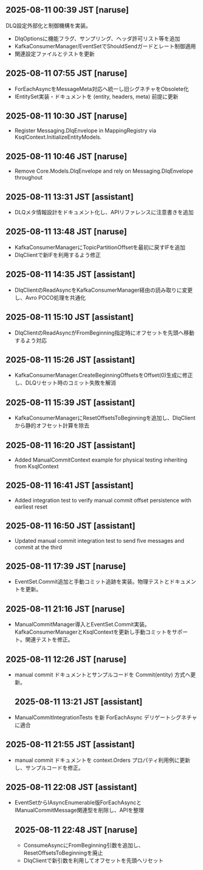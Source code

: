 ## 2025-08-11 00:39 JST [naruse]
DLQ設定外部化と制御機構を実装。
- DlqOptionsに機能フラグ、サンプリング、ヘッダ許可リスト等を追加
- KafkaConsumerManager/EventSetでShouldSendガードとレート制御適用
- 関連設定ファイルとテストを更新

## 2025-08-11 07:55 JST [naruse]
- ForEachAsyncをMessageMeta対応へ統一し旧シグネチャをObsolete化
- IEntitySet実装・ドキュメントを (entity, headers, meta) 前提に更新

## 2025-08-11 10:30 JST [naruse]
- Register Messaging.DlqEnvelope in MappingRegistry via KsqlContext.InitializeEntityModels.
## 2025-08-11 10:46 JST [naruse]
- Remove Core.Models.DlqEnvelope and rely on Messaging.DlqEnvelope throughout
## 2025-08-11 13:31 JST [assistant]
- DLQメタ情報設計をドキュメント化し、APIリファレンスに注意書きを追加
## 2025-08-11 13:48 JST [naruse]
- KafkaConsumerManagerにTopicPartitionOffsetを最初に戻すIFを追加
- DlqClientで新IFを利用するよう修正
## 2025-08-11 14:35 JST [assistant]
- DlqClientのReadAsyncをKafkaConsumerManager経由の読み取りに変更し、Avro POCO処理を共通化
## 2025-08-11 15:10 JST [assistant]
- DlqClientのReadAsyncがFromBeginning指定時にオフセットを先頭へ移動するよう対応
## 2025-08-11 15:26 JST [assistant]
- KafkaConsumerManager.CreateBeginningOffsetsをOffset(0)生成に修正し、DLQリセット時のコミット失敗を解消
## 2025-08-11 15:39 JST [assistant]
- KafkaConsumerManagerにResetOffsetsToBeginning<TPOCO>を追加し、DlqClientから静的オフセット計算を除去
## 2025-08-11 16:20 JST [assistant]
- Added ManualCommitContext example for physical testing inheriting from KsqlContext
## 2025-08-11 16:41 JST [assistant]
- Added integration test to verify manual commit offset persistence with earliest reset
## 2025-08-11 16:50 JST [assistant]
- Updated manual commit integration test to send five messages and commit at the third
## 2025-08-11 17:39 JST [naruse]
- EventSet<T>.Commit追加と手動コミット追跡を実装。物理テストとドキュメントを更新。

## 2025-08-11 21:16 JST [naruse]
- ManualCommitManager導入とEventSet.Commit実装。KafkaConsumerManagerとKsqlContextを更新し手動コミットをサポート。関連テストを修正。

## 2025-08-11 12:26 JST [naruse]
- manual commit ドキュメントとサンプルコードを Commit(entity) 方式へ更新。

  ## 2025-08-11 13:21 JST [assistant]
- ManualCommitIntegrationTests を新 ForEachAsync デリゲートシグネチャに適合

## 2025-08-11 21:55 JST [assistant]
- manual commit ドキュメントを context.Orders プロパティ利用例に更新し、サンプルコードを修正。
## 2025-08-11 22:08 JST [assistant]
- EventSetからIAsyncEnumerable<object>版ForEachAsyncとIManualCommitMessage関連型を削除し、APIを整理


## 2025-08-11 22:48 JST [naruse]
- ConsumeAsyncにFromBeginning引数を追加し、ResetOffsetsToBeginningを廃止
- DlqClientで新引数を利用してオフセットを先頭へリセット




